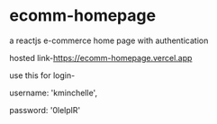 # ecomm-homepage
a reactjs  e-commerce home page with authentication 


hosted link-https://ecomm-homepage.vercel.app

use this for login-

username: 'kminchelle',

password: '0lelplR'
